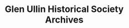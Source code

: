 ---
layout: repo
title: "Glen Ullin Historical Society Archives"
id: 6257
permalink: repos/6257/
---
